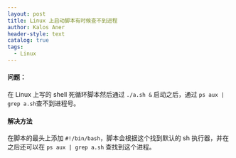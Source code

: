 ```yaml
---
layout: post
title: Linux 上启动脚本有时候查不到进程
author: Kalos Aner
header-style: text
catalog: true
tags:
  - Linux
---
```

#### 问题：
在 Linux 上写的 shell 死循环脚本然后通过 `./a.sh &` 启动之后，通过 `ps aux | grep a.sh`查不到进程号。
#### 解决方法
在脚本的最头上添加 `#!/bin/bash`，脚本会根据这个找到默认的 sh 执行器，并在之后还可以在  `ps aux | grep a.sh` 查找到这个进程。